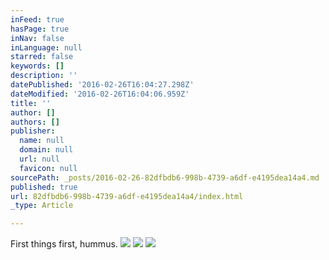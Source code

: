 ```yaml
---
inFeed: true
hasPage: true
inNav: false
inLanguage: null
starred: false
keywords: []
description: ''
datePublished: '2016-02-26T16:04:27.298Z'
dateModified: '2016-02-26T16:04:06.959Z'
title: ''
author: []
authors: []
publisher:
  name: null
  domain: null
  url: null
  favicon: null
sourcePath: _posts/2016-02-26-82dfbdb6-998b-4739-a6df-e4195dea14a4.md
published: true
url: 82dfbdb6-998b-4739-a6df-e4195dea14a4/index.html
_type: Article

---
```

First things first, hummus.
![](https://the-grid-user-content.s3-us-west-2.amazonaws.com/c740003f-0af2-406d-a869-b0e66078fa17.jpg)
![](https://the-grid-user-content.s3-us-west-2.amazonaws.com/9e770a83-a206-4146-832a-e5fb055e79e5.jpg)
![](https://the-grid-user-content.s3-us-west-2.amazonaws.com/ec341082-7f63-47eb-82f1-e5f560eb8d27.jpg)